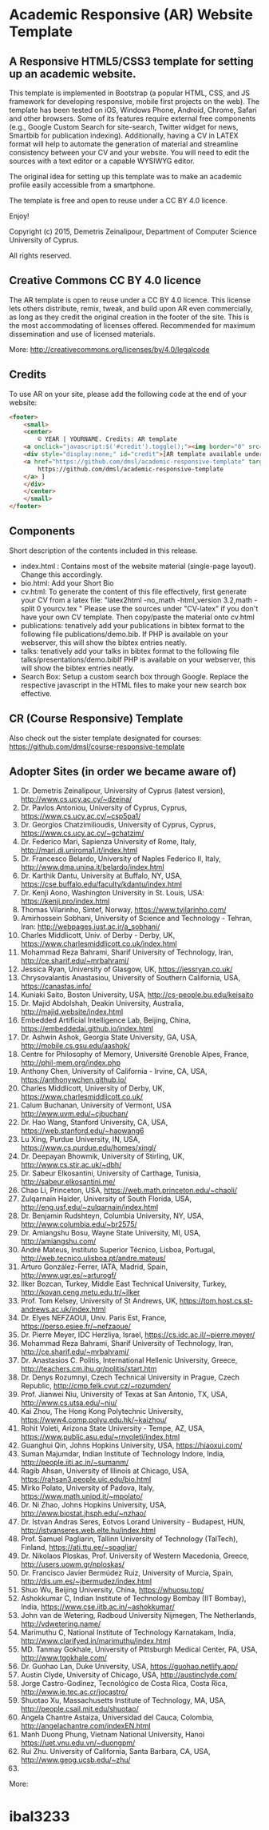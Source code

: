 # Academic Responsive (AR) Website Template

## A Responsive HTML5/CSS3 template for setting up an academic website.

This template is implemented in Bootstrap (a popular HTML, CSS, and JS framework for developing responsive, mobile first projects on the web). The template has been tested on iOS, Windows Phone, Android, Chrome, Safari and other browsers. Some of its features require external free components (e.g., Google Custom Search for site-search, Twitter widget for news, Smartbib for publication indexing). Additionally, having a CV in LATEX format will help to automate the generation of material and streamline consistency between your CV and your website. You will need to edit the sources with a text editor or a capable WYSIWYG editor.

The original idea for setting up this template was to make an academic profile easily accessible from a smartphone.

The template is free and open to reuse under a CC BY 4.0 licence.

Enjoy!

Copyright (c) 2015, Demetris Zeinalipour, Department of Computer Science
University of Cyprus.

All rights reserved.

## Creative Commons CC BY 4.0 licence 

The AR template is open to reuse under a CC BY 4.0 licence. This license lets others distribute, remix, tweak, and build upon AR even commercially, as long as they credit the original creation in the footer of the site. This is the most accommodating of licenses offered. Recommended for maximum dissemination and use of licensed materials.

More: http://creativecommons.org/licenses/by/4.0/legalcode

## Credits

To use AR on your site, please add the following code at the end of your website:
```html
<footer>
    <small>
    <center>
        © YEAR | YOURNAME. Credits: AR template
    <a onclick="javascript:$('#credit').toggle();"><img border="0" src="images/ccby.png"/></a>
    <div style="display:none;" id="credit">[AR template available under Creative Commons CC BY 4.0 licence: 
    <a href="https://github.com/dmsl/academic-responsive-template" target="_blank">
        https://github.com/dmsl/academic-responsive-template 
    </a> ]
    </div>
    </center>
    </small>
</footer>
```

## Components 

Short description of the contents included in this release.

- index.html : Contains most of the website material (single-page layout). Change this accordingly.
- bio.html: Add your Short Bio
- cv.html: To generate the content of this file effectively, first generate your CV from a latex file: "latex2html -no_math -html_version 3.2,math -split 0 yourcv.tex " Please use the sources under "CV-latex" if you don't have your own CV template. Then copy/paste the material onto cv.html
- publications: tenatively add your publications in bibtex format to the following file publications/demo.bib. If PHP is available on your webserver, this will show the bibtex entries neatly.
- talks: tenatively add your talks in bibtex format to the following file talks/presentations/demo.bibIf PHP is available on your webserver, this will show the bibtex entries neatly.
- Search Box: Setup a custom search box through Google. Replace the respective javascript in the HTML files to make your new search box effective.

## CR (Course Responsive) Template

Also check out the sister template designated for courses: https://github.com/dmsl/course-responsive-template

## Adopter Sites (in order we became aware of)

1. Dr. Demetris Zeinalipour, University of Cyprus (latest version), http://www.cs.ucy.ac.cy/~dzeina/
2. Dr. Pavlos Antoniou, University of Cyprus, Cyprus, https://www.cs.ucy.ac.cy/~csp5pa1/
3. Dr. Georgios Chatzimilioudis, University of Cyprus, Cyprus, https://www.cs.ucy.ac.cy/~gchatzim/
4. Dr. Federico Mari, Sapienza University of Rome, Italy, http://mari.di.uniroma1.it/index.html
5. Dr. Francesco Belardo, University of Naples Federico II, Italy, http://www.dma.unina.it/belardo/index.html
6. Dr. Karthik Dantu, University at Buffalo, NY, USA, https://cse.buffalo.edu/faculty/kdantu/index.html
7. Dr. Kenji Aono, Washington University in St. Louis, USA: https://kenji.pro/index.html
8. Thomas Vilarinho, Sintef, Norway, https://www.tvilarinho.com/
9. Amirhossein Sobhani, University of Science and Technology - Tehran, Iran: http://webpages.iust.ac.ir/a_sobhani/
10. Charles Middlicott, Univ. of Derby - Derby, UK, https://www.charlesmiddlicott.co.uk/index.html
11. Mohammad Reza Bahrami, Sharif University of Technology, Iran, http://ce.sharif.edu/~mrbahrami/
12. Jessica Ryan, University of Glasgow, UK, https://jessryan.co.uk/
13. Chrysovalantis Anastasiou, University of Southern California, USA, https://canastas.info/
14. Kuniaki Saito, Boston University, USA, http://cs-people.bu.edu/keisaito
15. Dr. Majid Abdolshah, Deakin University, Australia, http://majid.website/index.html
16. Embedded Artificial Intelligence Lab, Beijing, China, https://embeddedai.github.io/index.html
17. Dr. Ashwin Ashok, Georgia State University, GA, USA, http://mobile.cs.gsu.edu/aashok/
18. Centre for Philosophy of Memory,  Université Grenoble Alpes, France, http://phil-mem.org/index.php
19. Anthony Chen, University of California - Irvine, CA, USA, https://anthonywchen.github.io/
20. Charles Middlicott, University of Derby, UK, https://www.charlesmiddlicott.co.uk/
21. Calum Buchanan, University of Vermont, USA http://www.uvm.edu/~cjbuchan/
22. Dr. Hao Wang, Stanford University, CA, USA, https://web.stanford.edu/~haowang6
23. Lu Xing, Purdue University, IN, USA, https://www.cs.purdue.edu/homes/xingl/
24. Dr. Deepayan Bhowmik, University of Stirling, UK, http://www.cs.stir.ac.uk/~dbh/
25. Dr. Sabeur Elkosantini, University of Carthage, Tunisia, http://sabeur.elkosantini.me/
26. Chao Li, Princeton, USA, https://web.math.princeton.edu/~chaoli/
27. Zulqarnain Haider, University of South Florida, USA, http://eng.usf.edu/~zulqarnain/index.html
28. Dr. Benjamin Rudshteyn, Columbia University, NY, USA, http://www.columbia.edu/~br2575/
29. Dr. Amiangshu Bosu, Wayne State University, MI, USA, http://amiangshu.com/
30. André Mateus, Instituto Superior Técnico, Lisboa, Portugal, http://web.tecnico.ulisboa.pt/andre.mateus/
31. Arturo González-Ferrer, IATA, Madrid, Spain, http://www.ugr.es/~arturogf/
32. İlker Bozcan, Turkey, Middle East Technical University, Turkey, http://kovan.ceng.metu.edu.tr/~ilker
33. Prof. Tom Kelsey, University of St Andrews, UK, https://tom.host.cs.st-andrews.ac.uk/index.html
34. Dr. Elyes NEFZAOUI, Univ. Paris Est, France, https://perso.esiee.fr/~nefzaoue/
35. Dr. Pierre Meyer, IDC Herzliya, Israel, https://cs.idc.ac.il/~pierre.meyer/
36. Mohammad Reza Bahrami, Sharif University of Technology, Iran, http://ce.sharif.edu/~mrbahrami/
37. Dr. Anastasios C. Politis, International Hellenic University, Greece, http://teachers.cm.ihu.gr/politis/start.htm
38. Dr. Denys Rozumnyi, Czech Technical University in Prague, Czech Republic, http://cmp.felk.cvut.cz/~rozumden/
39. Prof. Jianwei Niu, University of Texas at San Antonio, TX, USA, http://www.cs.utsa.edu/~niu/
40. Kai Zhou, The Hong Kong Polytechnic University, https://www4.comp.polyu.edu.hk/~kaizhou/
41. Rohit Voleti, Arizona State University - Tempe, AZ, USA, https://www.public.asu.edu/~rnvoleti/index.html
42. Guanghui Qin, Johns Hopkins University, USA, https://hiaoxui.com/
43. Suman Majumdar, Indian Institute of Technology Indore, India, http://people.iiti.ac.in/~sumanm/
44. Ragib Ahsan, University of Illinois at Chicago, USA,  https://rahsan3.people.uic.edu/bio.html
45. Mirko Polato, University of Padova, Italy, https://www.math.unipd.it/~mpolato/
46. Dr. Ni Zhao, Johns Hopkins University, USA, http://www.biostat.jhsph.edu/~nzhao/
47. Dr. Istvan Andras Seres, Eotvos Lorand University - Budapest, HUN, http://istvanseres.web.elte.hu/index.html
48. Prof. Samuel Pagliarin, Tallinn University of Technology (TalTech), Finland, https://ati.ttu.ee/~spagliar/
49. Dr. Nikolaos Ploskas, Prof. University of Western Macedonia, Greece, http://users.uowm.gr/nploskas/
50. Dr. Francisco Javier Bermúdez Ruiz, University of Murcia, Spain, http://dis.um.es/~jbermudez/index.html
51. Shuo Wu, Beijing University, China, https://whuosu.top/
52. Ashokkumar C, Indian Institute of Technology Bombay (IIT Bombay), India, https://www.cse.iitb.ac.in/~ashokkumar/
53. John van de Wetering, Radboud University Nijmegen, The Netherlands, http://vdwetering.name/
54. Marimuthu C, National Institute of Technology Karnatakam, India, http://www.clarifyed.in/marimuthu/index.html
55. MD. Tanmay Gokhale, University of Pittsburgh Medical Center, PA, USA, http://www.tgokhale.com/
56. Dr. Guohao Lan, Duke University, USA, https://guohao.netlify.app/
57. Austin Clyde, University of Chicago, USA, http://austinclyde.com/
58. Jorge Castro-Godínez, Tecnológico de Costa Rica, Costa Rica, http://www.ie.tec.ac.cr/jocastro/
59. Shuotao Xu, Massachusetts Institute of Technology, MA, USA, http://people.csail.mit.edu/shuotao/
60. Angela Chantre Astaiza, Universidad del Cauca, Colombia, http://angelachantre.com/indexEN.html
61. Manh Duong Phung, Vietnam National University, Hanoi https://uet.vnu.edu.vn/~duongpm/
62. Rui Zhu. University of California, Santa Barbara, CA, USA, http://www.geog.ucsb.edu/~zhu/
62. 









More: 

# ibal3233
